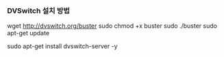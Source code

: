 ### DVSwitch 설치 방법
  wget http://dvswitch.org/buster
  sudo chmod +x buster
  sudo ./buster
  sudo apt-get update

  sudo apt-get install dvswitch-server -y
